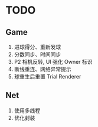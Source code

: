 # TODO

## Game
1. 进球得分、重新发球
2. 分数同步、时间同步
3. P2 相机反转, UI 强化 Owner 标识
4. 断线重连、网络异常提示
5. 球重生后重置 Trial Renderer

## Net
1. 使用多线程
2. 优化封装